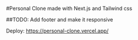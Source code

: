 #Personal Clone made with Next.js and Tailwind css

##TODO: Add footer and make it responsive

Deploy: https://personal-clone.vercel.app/
